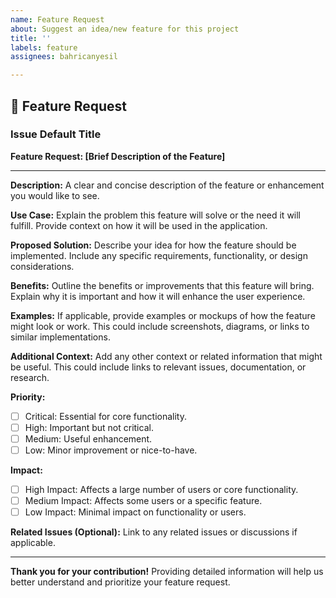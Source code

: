 ```yaml
---
name: Feature Request
about: Suggest an idea/new feature for this project
title: ''
labels: feature
assignees: bahricanyesil

---
```


## 🚀 Feature Request

### Issue Default Title

**Feature Request: [Brief Description of the Feature]**

---

**Description:**
A clear and concise description of the feature or enhancement you would like to see.

**Use Case:**
Explain the problem this feature will solve or the need it will fulfill. Provide context on how it will be used in the application.

**Proposed Solution:**
Describe your idea for how the feature should be implemented. Include any specific requirements, functionality, or design considerations.

**Benefits:**
Outline the benefits or improvements that this feature will bring. Explain why it is important and how it will enhance the user experience.

**Examples:**
If applicable, provide examples or mockups of how the feature might look or work. This could include screenshots, diagrams, or links to similar implementations.

**Additional Context:**
Add any other context or related information that might be useful. This could include links to relevant issues, documentation, or research.

**Priority:**

- [ ] Critical: Essential for core functionality.
- [ ] High: Important but not critical.
- [ ] Medium: Useful enhancement.
- [ ] Low: Minor improvement or nice-to-have.

**Impact:**

- [ ] High Impact: Affects a large number of users or core functionality.
- [ ] Medium Impact: Affects some users or a specific feature.
- [ ] Low Impact: Minimal impact on functionality or users.

**Related Issues (Optional):**
Link to any related issues or discussions if applicable.

---

**Thank you for your contribution!** Providing detailed information will help us better understand and prioritize your feature request.
